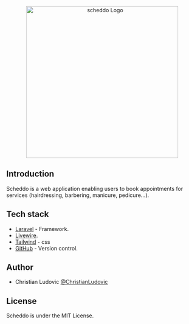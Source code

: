 <p align="center">
    <img src="/scheddo-logo.svg" width="400" alt="scheddo Logo">
</p>

## Introduction

Scheddo is a web application enabling users to book appointments for services (hairdressing, barbering, manicure, pedicure...).

## Tech stack

- [Laravel](https://laravel.com/docs/routing) - Framework.
- [Livewire](https://laravel-livewire.com).
- [Tailwind](https://tailwind.com) - css
- [GitHub](https://github.com) - Version control.

## Author

- Christian Ludovic [@ChristianLudovic](https://github.com/ChristianLudovic)

## License

Scheddo is under the MIT License.
